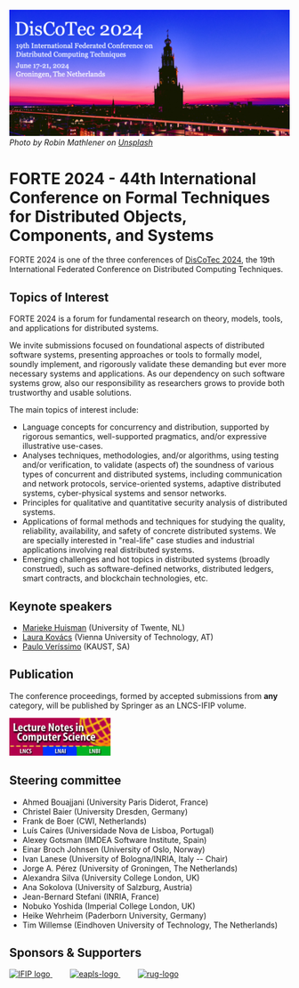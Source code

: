 [![](banner2024.v2.png)](.)
*Photo by Robin Mathlener on [Unsplash](https://unsplash.com/photos/black-concrete-building-during-night-time-3x-fuFPs-G0)*  


# FORTE 2024 - 44th International Conference on Formal Techniques for Distributed Objects, Components, and Systems

FORTE 2024 is one of the three conferences of [DisCoTec 2024](.), the 19th International Federated Conference on Distributed Computing Techniques.

## Topics of Interest
FORTE 2024 is a forum for fundamental research on theory, models, tools, and applications for distributed systems.

We invite submissions focused on foundational aspects of distributed
software systems, presenting approaches or tools to formally model,
soundly implement, and rigorously validate these demanding but ever
more necessary systems and applications. As our dependency on such
software systems grow, also our responsibility as researchers grows to
provide both trustworthy and usable solutions.

The main topics of interest include:
* Language concepts for concurrency and distribution, supported by
  rigorous semantics, well-supported pragmatics, and/or expressive
  illustrative use-cases.
* Analyses techniques, methodologies, and/or algorithms, using testing
  and/or verification, to validate (aspects of) the soundness of
  various types of concurrent and distributed systems, including
  communication and network protocols, service-oriented systems,
  adaptive distributed systems, cyber-physical systems and sensor
  networks.
* Principles for qualitative and quantitative security analysis of
  distributed systems.
* Applications of formal methods and techniques for studying the
  quality, reliability, availability, and safety of concrete
  distributed systems. We are specially interested in "real-life" case
  studies and industrial applications involving real distributed
  systems.
* Emerging challenges and hot topics in distributed systems (broadly
  construed), such as software-defined networks, distributed ledgers,
  smart contracts, and blockchain technologies, etc.

<!--
## Submission

### Important Dates (AoE)
* Abstract submission: ~~February 11, 2023~~ February 24, 2023 (Extended)
* Paper submission: ~~February 18, 2023~~ March 4, 2023 (Extended)
* Artefact and video submission: ~~February 18, 2023~~ March 11, 2023 (Extended)
* Rebuttal period: ~~March 23 and 24~~ March 30 and 31
* Paper and artefact notification: ~~March 31, 2023~~ April 7, 2023
* Camera-ready: April 30, 2023
* DisCoTec conference: June 19-23, 2023

### Submission Guidelines
Contributions must be written in English according to one of the three categories described below. Apart from journal-first papers, all papers should report on original, unpublished work, not submitted for publication elsewhere (cf. [IFIP codes of conduct](http://www.ifip.org/index.php?option=com_content&task=view&id=219&Itemid=564), under Links).

Submissions must be prepared as a PDF using [Springer’s LNCS style](https://www.springer.com/gp/computer-science/lncs/conference-proceedings-guidelines). Submissions not adhering to the specified constraints of their respective category may be rejected without review.

### Categories of Papers
All papers should be submitted in LNCS format. We solicit papers in the following categories:
* __Regular papers__ (7-15 pages, not counting references): describing thorough and complete research results and experience reports. Regular papers may be combined with an artefact submission. Companion artefacts to regular submissions will be reviewed by the Artefact Evaluation Committee, but the acceptance of the paper is decoupled from the acceptance of the artefact (does not depend on it). The acceptance of the artefact, however, is conditional to the acceptance of the paper.
* __Tool papers__ (7-15 pages, not counting references): describing technological artefacts in the scope of the research topics of FORTE.  The paper should present the underlying theory of the tool, a clear account of the tool’s functionality and limitations, and include case studies (with rigorous experimental evaluation). In addition, the tool artefact must be submitted separately for evaluation. Acceptance of the tool artefact is mandatory for tool papers to be accepted. The artefact will be evaluated by a dedicated committee.  The paper must contain a link to a publicly downloadable MPEG-4 demo video of at most 10 minutes, to be submitted until a week after the paper submission deadline.
* __Short papers__ (4-6 pages, not counting references): describing innovative and promising ideas, possibly in an early form, or demonstrating new tools (components), or presenting (i) calls to action, or (ii) substantiated reflections on current and/or future research perspectives related to FORTE, or a summary of a published journal paper clarifying why the presentation would enrich the program of FORTE.

### Artefact Submission and Evalution Guidelines

FORTE 2023 includes an artefact evaluation performed by the artefact evaluation committee (AEC). Refer to this [**page**](forte_ae.md) for additional details.

### Partial Rebuttal
Some papers that raised doubts the reviewers would like to clarify to consider acceptance, will have 48h to respond to concrete questions. The responses will be taken into account during the PC discussions.
-->

## Keynote speakers

* [Marieke Huisman](https://wwwhome.ewi.utwente.nl/~marieke/) (University of Twente, NL)
* [Laura Kovács](http://lkovacs.com/) (Vienna University of Technology, AT)
* [Paulo Veríssimo](https://www.kaust.edu.sa/en/study/faculty/paulo-verissimo) (KAUST, SA)

## Publication
The conference proceedings, formed by accepted submissions from __any__ category, will be published by Springer as an LNCS-IFIP volume.

<img src="lncs-logo.jpg" width="182" height="68"/>

<!--
### Special Issue
Selected papers will be invited to a special issue of [**Logical Methods in Computer Science**](https://lmcs.episciences.org).

### Submission Link
<https://easychair.org/conferences/?conf=forte2023>

## Keynote Speaker
* [Azalea Raad](https://www.soundandcomplete.org/), Imperial College London, UK

## Program Committee Chairs
* [Marieke Huisman](https://wwwhome.ewi.utwente.nl/~marieke/), University of Twente, Netherlands
* [António Ravara](http://ctp.di.fct.unl.pt/~aravara/), NOVA University Lisbon, Portugal

## Program Committee Members
* Elvira Albert (Universidad Complutense de Madrid, Spain)
* Jiri Barnat (Masaryk University, Czech Republic)
* Georgiana Caltais (University of Twente, Netherlands)
* Silvia Crafa (Università di Padova, Italy)
* Mariangiola Dezani-Ciancaglini (Università di Torino, Italy)
* Adrian Francalanza (University of Malta, Malta)
* Hongfei Fu (Shanghai Jiao Tong University, China)
* Fatemeh Ghassemi (University of Tehran, Iran)
* Rob van Glabbeek (University of Edinburgh, UK)
* Helle Hvid Hansen (University of Groningen, Netherlands)
* Sung-Shik Jongmans (Open University of the Netherlands; Centrum Wiskunde & Informatica, Netherlands)
* Jan Kofron (Charles University, Czech Republic)
* Alfons Laarman (Leiden University, Netherlands)
* Claudio Antares Mezzina (Università di Urbino, Italy)
* Mohammadreza Mousavi (King's College London, UK)
* Daniele Nantes-Sobrinho (Universidade de Brasília, Brasil)
* Luca Padovani (Università di Camerino, Italy)
* Kirstin Peters (Universität Augsburg, Germany)
* Anna Philippou (University of Cyprus, Cyprus)
* Anne Remke (WWU Münster, Germany)
* Vasco T. Vasconcelos (LaSiGE and Dept. of Informatics, Faculty of Sciences, University of Lisbon, Portugal)

* Yuting Wang (Shanghai Jiao Tong University, China)

## Artefact Evaluation Committee Chairs
* Mário Pereira (NOVA University Lisbon, Portugal)
* Tom van Dijk (University of Twente)

## Artefact Evaluation Committee
* Andrea Esposito, Università di Urbino
* Ludovico Fusco, University of Urbino "Carlo Bo"
* Luís Horta, NOVA LINCS, University of Beira Interior
* Milan Lopuhaä-Zwakenberg, Universiteit Twente
* Peixin Wang, University of Oxford
-->

## Steering committee
* Ahmed Bouajjani (University Paris Diderot, France)
* Christel Baier (University Dresden, Germany)
* Frank de Boer (CWI, Netherlands)
* Luís Caires (Universidade Nova de Lisboa, Portugal)
* Alexey Gotsman (IMDEA Software Institute, Spain)
* Einar Broch Johnsen (University of Oslo, Norway)
* Ivan Lanese (University of Bologna/INRIA, Italy -- Chair)
* Jorge A. Pérez (University of Groningen, The Netherlands)
* Alexandra Silva (University College London, UK)
* Ana Sokolova (University of Salzburg, Austria)
* Jean-Bernard Stefani (INRIA, France)
* Nobuko Yoshida (Imperial College London, UK)
* Heike Wehrheim (Paderborn University, Germany)
* Tim Willemse (Eindhoven University of Technology, The Netherlands)

<!--
## More Information
For additional information, please contact the Program Committee Co-chairs: forte2023 at easychair dot org
-->

## Sponsors & Supporters

<a href="https://www.ifip.org">
  <img alt="IFIP logo" src="https://encrypted-tbn0.gstatic.com/images?q=tbn:ANd9GcS-EpsUS6bK4HbtbQ12Do2lkYu998ZGaXNCTWG4bxbd11vWDMDi" height="90px">
</a>
&nbsp;   &nbsp;   &nbsp;   &nbsp;
<a href="https://eapls.org">
<img alt="eapls-logo" src="https://www.discotec.org/2021/EAPLS_logo.jpg" height="90px">
</a>
&nbsp;   &nbsp;   &nbsp;   &nbsp;
<a href="http://rug.nl">
<img alt="rug-logo" src="https://www.rug.nl/about-ug/practical-matters/huisstijl/logobank-new/corporatelogo/corporatelogorood/rugr_logoen_rood_rgb.jpg" height="90px">
</a>
